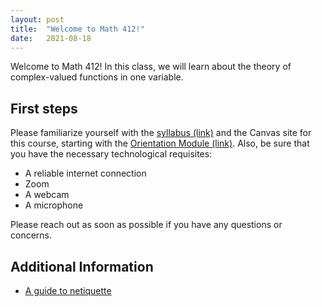 ```yaml
---
layout: post
title:  "Welcome to Math 412!"
date:   2021-08-18 
---
```

Welcome to Math 412!  In this class, we will learn about the theory of complex-valued functions in one variable.

## First steps

Please familiarize yourself with the [syllabus (link)](https://wcasper.github.io/math412fall2021/syllabus) and the Canvas site for this course, starting with the [Orientation Module (link)](https://csufullerton.instructure.com/courses/3309029/modules). Also, be sure that you have the necessary technological requisites:

* A reliable internet connection
* Zoom
* A webcam
* A microphone

Please reach out as soon as possible if you have any questions or concerns.

## Additional Information

* [A guide to netiquette](https://titaniumhelp.fullerton.edu/m/StudentSelf-HelpGuide/l/646667-student-what-is-netiquette)
